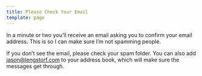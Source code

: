 ```yaml
---
title: Please Check Your Email
template: page
---
```


In a minute or two you’ll receive an email asking you to confirm your email address. This is so I can make sure I’m not spamming people.

If you don’t see the email, please check your spam folder. You can also add <jason@lengstorf.com> to your address book, which will make sure the messages get through.
